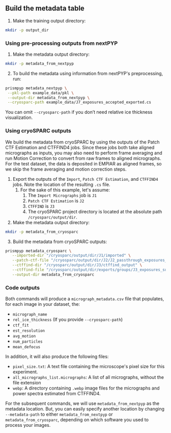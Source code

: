 ## Build the metadata table

   1. Make the training output directory: 
   ```bash
   mkdir -p output_dir
   ```
### Using pre-processing outputs from nextPYP

   1. Make the metadata output directory:
   ```bash
   mkdir -p metadata_from_nextpyp
   ```
   2. To build the metadata using information from nextPYP's preprocessing, run:
   ```bash
   prismpyp metadata_nextpyp \
    --pkl-path example_data/pkl \
    --output-dir metadata_from_nextpyp \
    --cryosparc-path example_data/J7_exposures_accepted_exported.cs
   ```

   You can omit ```--cryosparc-path``` if you don’t need relative ice thickness visualization.
  
### Using cryoSPARC outputs

We build the metadata from cryoSPARC by using the outputs of the Patch CTF Estimation and CTFFIND4 jobs. Since these jobs both take aligned micrographs as inputs, you may also need to perform frame averaging and run Motion Correction to convert from raw frames to aligned micrographs. For the test dataset, the data is deposited in EMPIAR as aligned frames, so we skip the frame averaging and motion correction steps.
  1. Export the outputs of the ```Import```, ```Patch CTF Estimation```, and ```CTFFIND4``` jobs. Note the location of the resulting ```.cs``` file.
     1. For the sake of this example, let's assume:
        1. The ```Import Micrographs``` job is ```J1```
        2. ```Patch CTF Estimation``` is ```J2```
        3. ```CTFFIND``` is ```J3```
        4. The cryoSPARC project directory is located at the absolute path ```/cryosparc/output/dir```.
  2. Make the metadata output directory:
   ```bash
   mkdir -p metadata_from_cryosparc
   ```
  3. Build the metadata from cryoSPARC outputs:
   ```bash
   prismpyp metadata_cryosparc \
      --imported-dir "/cryosparc/output/dir/J1/imported" \
      --patch-ctf-file "/cryosparc/output/dir/J2/J2_passthrough_exposures_accepted.cs" \
      --ctffind-dir "/cryosparc/output/dir/J3/ctffind_output" \
      --ctffind-file "/cryosparc/output/dir/exports/groups/J3_exposures_success/J3_exposures_success_exported.cs" \
      --output-dir metadata_from_cryosparc
   ```

### Code outputs
Both commands will produce a ```micrograph_metadata.csv``` file that populates, for each image in your dataset, the:
   * ```micrograph_name```
   * ```rel_ice_thickness``` (If you provide ```--cryosparc-path```)
   * ```ctf_fit```
   * ```est_resolution```
   * ```avg_motion```
   * ```num_particles```
   * ```mean_defocus```

In addition, it will also produce the following files:
* ```pixel_size.txt```: A text file containing the microscope's pixel size for this experiment.
* ```all_micrographs_list.micrographs```: A list of all micrographs, without the file extension
* ```webp```: A directory containing ```.webp``` image files for the micrographs and power spectra estimated from CTFFIND4.

For the subsequent commands, we will use ```metadata_from_nextpyp``` as the metadata location. But, you can easily specify another location by changing ```--metadata-path``` to either ```metadata_from_nextpyp``` or ```metadata_from_cryosparc```, depending on which software you used to process your images.
